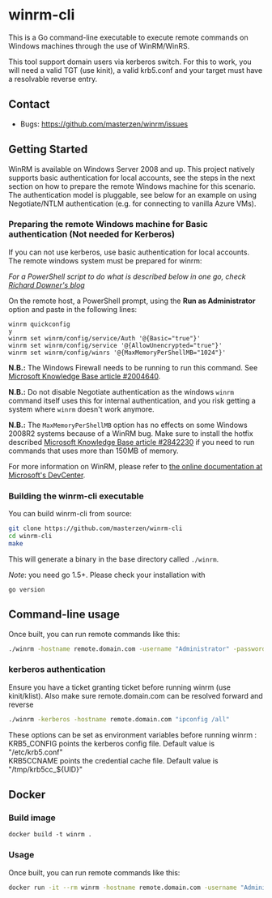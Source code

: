 # winrm-cli

This is a Go command-line executable to execute remote commands on Windows machines through
the use of WinRM/WinRS.

This tool support domain users via kerberos switch. For this to work, you will need a valid TGT (use kinit), a valid krb5.conf and your target must have a resolvable reverse entry.

## Contact

- Bugs: https://github.com/masterzen/winrm/issues


## Getting Started
WinRM is available on Windows Server 2008 and up. This project natively supports basic authentication for local accounts, see the steps in the next section on how to prepare the remote Windows machine for this scenario. The authentication model is pluggable, see below for an example on using Negotiate/NTLM authentication (e.g. for connecting to vanilla Azure VMs).

### Preparing the remote Windows machine for Basic authentication (Not needed for Kerberos)
If you can not use kerberos, use basic authentication for local accounts. The remote windows system must be prepared for winrm:

_For a PowerShell script to do what is described below in one go, check [Richard Downer's blog](http://www.frontiertown.co.uk/2011/12/overthere-control-windows-from-java/)_

On the remote host, a PowerShell prompt, using the __Run as Administrator__ option and paste in the following lines:

    winrm quickconfig
    y
    winrm set winrm/config/service/Auth '@{Basic="true"}'
    winrm set winrm/config/service '@{AllowUnencrypted="true"}'
    winrm set winrm/config/winrs '@{MaxMemoryPerShellMB="1024"}'

__N.B.:__ The Windows Firewall needs to be running to run this command. See [Microsoft Knowledge Base article #2004640](http://support.microsoft.com/kb/2004640).

__N.B.:__ Do not disable Negotiate authentication as the windows `winrm` command itself uses this for internal authentication, and you risk getting a system where `winrm` doesn't work anymore.

__N.B.:__ The `MaxMemoryPerShellMB` option has no effects on some Windows 2008R2 systems because of a WinRM bug. Make sure to install the hotfix described [Microsoft Knowledge Base article #2842230](http://support.microsoft.com/kb/2842230) if you need to run commands that uses more than 150MB of memory.

For more information on WinRM, please refer to <a href="http://msdn.microsoft.com/en-us/library/windows/desktop/aa384426(v=vs.85).aspx">the online documentation at Microsoft's DevCenter</a>.

### Building the winrm-cli executable

You can build winrm-cli from source:

```sh
git clone https://github.com/masterzen/winrm-cli
cd winrm-cli
make
```

This will generate a binary in the base directory called `./winrm`.

_Note_: you need go 1.5+. Please check your installation with

```
go version
```

## Command-line usage

Once built, you can run remote commands like this:

```sh
./winrm -hostname remote.domain.com -username "Administrator" -password "secret" "ipconfig /all"
```

### kerberos authentication

Ensure you have a ticket granting ticket before running winrm (use kinit/klist). Also make sure remote.domain.com can be resolved forward and reverse

```sh
./winrm -kerberos -hostname remote.domain.com "ipconfig /all"
```
These options can be set as environment variables before running winrm :  
KRB5_CONFIG points the kerberos config file. Default value is "/etc/krb5.conf"  
KRB5CCNAME points the credential cache file. Default value is "/tmp/krb5cc_${UID}"

## Docker

### Build image

```
docker build -t winrm .
```

### Usage

Once built, you can run remote commands like this:

```sh
docker run -it --rm winrm -hostname remote.domain.com -username "Administrator" -password "secret" "ipconfig /all"
```

